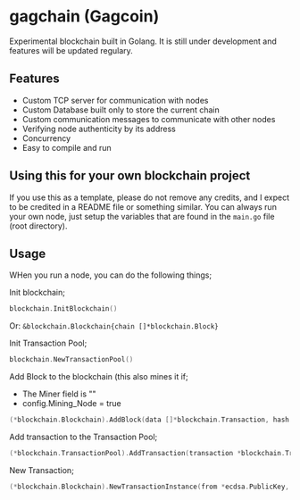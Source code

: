 # gagchain (Gagcoin)

Experimental blockchain built in Golang. It is still under development and features will be updated regulary.

## Features

- Custom TCP server for communication with nodes
- Custom Database built only to store the current chain
- Custom communication messages to communicate with other nodes
- Verifying node authenticity by its address
- Concurrency
- Easy to compile and run

## Using this for your own blockchain project

If you use this as a template, please do not remove any credits, and I expect to be credited in a README file or something similar. You can always run your own node, just setup the variables that are found in the `main.go` file (root directory).

## Usage

WHen you run a node, you can do the following things;

Init blockchain;

```go
blockchain.InitBlockchain()
```

Or: `&blockchain.Blockchain{chain []*blockchain.Block}`

Init Transaction Pool;

```go
blockchain.NewTransactionPool()
```

Add Block to the blockchain (this also mines it if;

- The Miner field is ""
- config.Mining_Node = true
  
```go
(*blockchain.Blockchain).AddBlock(data []*blockchain.Transaction, hash []byte, nonce int, Miner string)
```

Add transaction to the Transaction Pool;

```go
(*blockchain.TransactionPool).AddTransaction(transaction *blockchain.Transaction)
```

New Transaction;

```go
(*blockchain.Blockchain).NewTransactionInstance(from *ecdsa.PublicKey, to string, amount int)
```